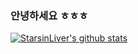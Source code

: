 ### 안녕하세요 ㅎㅎㅎ
[![StarsinLiver's github stats](https://github-readme-stats.vercel.app/api/top-langs/?username=StarsinLiver&show_icons=true&hide_border=true&title_color=004386&icon_color=004386&layout=compact)](https://github.com/StarsinLiver)
<!--
**StarsinLiver/StarsinLiver** is a ✨ _special_ ✨ repository because its `README.md` (this file) appears on your GitHub profile.

Here are some ideas to get you started:

- 🔭 I’m currently working on ...
- 🌱 I’m currently learning ...
- 👯 I’m looking to collaborate on ...
- 🤔 I’m looking for help with ...
- 💬 Ask me about ...
- 📫 How to reach me: ...
- 😄 Pronouns: ...
- ⚡ Fun fact: ...
-->
